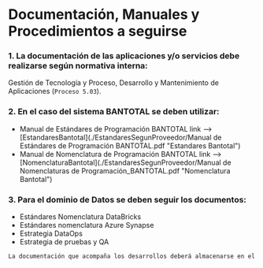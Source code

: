 # Documentación, Manuales y Procedimientos a seguirse


### 1. La documentación de las aplicaciones y/o servicios debe realizarse según normativa interna: 
Gestión de Tecnología y Proceso, Desarrollo y Mantenimiento de Aplicaciones (`Proceso 5.03`).

### 2. En el caso del sistema BANTOTAL se deben utilizar: 
- Manual de Estándares de Programación BANTOTAL link --> [EstandaresBantotal](./EstandaresSegunProveedor/Manual de Estándares de Programación BANTOTAL.pdf "Estandares Bantotal") 
- Manual de Nomenclatura de Programación BANTOTAL link --> [NomenclaturaBantotal](./EstandaresSegunProveedor/Manual de Nomenclaturas de Programación_BANTOTAL.pdf "Nomenclatura Bantotal") 

### 3. Para el dominio de Datos se deben seguir los documentos:
- Estándares Nomenclatura DataBricks
- Estándares nomenclatura Azure Synapse
- Estrategia DataOps
- Estrategia de pruebas y QA

```bash
La documentación que acompaña los desarrollos deberá almacenarse en el repositorio oficial del Banco: GITLAB.
```
